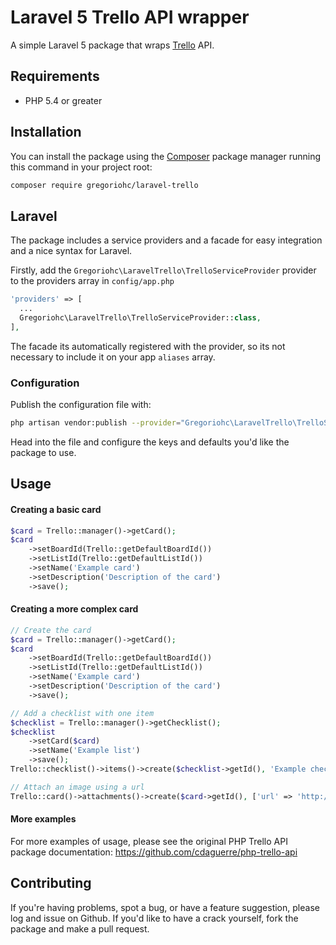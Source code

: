 # Laravel 5 Trello API wrapper

A simple Laravel 5 package that wraps [Trello](https://trello.com) API.

## Requirements

* PHP 5.4 or greater

## Installation

You can install the package using the [Composer](https://getcomposer.org/) package manager running this command in your project root:

```sh
composer require gregoriohc/laravel-trello
```

## Laravel

The package includes a service providers and a facade for easy integration and a nice syntax for Laravel.

Firstly, add the `Gregoriohc\LaravelTrello\TrelloServiceProvider` provider to the providers array in `config/app.php`

```php
'providers' => [
  ...
  Gregoriohc\LaravelTrello\TrelloServiceProvider::class,
],
```

The facade its automatically registered with the provider, so its not necessary to include it on your app `aliases` array.

### Configuration

Publish the configuration file with:

```sh
php artisan vendor:publish --provider="Gregoriohc\LaravelTrello\TrelloServiceProvider"
```

Head into the file and configure the keys and defaults you'd like the package to use.

## Usage

#### Creating a basic card

```php
$card = Trello::manager()->getCard();
$card
    ->setBoardId(Trello::getDefaultBoardId())
    ->setListId(Trello::getDefaultListId())
    ->setName('Example card')
    ->setDescription('Description of the card')
    ->save();
```

#### Creating a more complex card

```php
// Create the card
$card = Trello::manager()->getCard();
$card
    ->setBoardId(Trello::getDefaultBoardId())
    ->setListId(Trello::getDefaultListId())
    ->setName('Example card')
    ->setDescription('Description of the card')
    ->save();

// Add a checklist with one item
$checklist = Trello::manager()->getChecklist();
$checklist
    ->setCard($card)
    ->setName('Example list')
    ->save();
Trello::checklist()->items()->create($checklist->getId(), 'Example checklist item');

// Attach an image using a url
Trello::card()->attachments()->create($card->getId(), ['url' => 'http://lorempixel.com/400/200/']);
```

#### More examples

For more examples of usage, please see the original PHP Trello API package documentation: https://github.com/cdaguerre/php-trello-api

## Contributing

If you're having problems, spot a bug, or have a feature suggestion, please log and issue on Github. If you'd like to have a crack yourself, fork the package and make a pull request.

